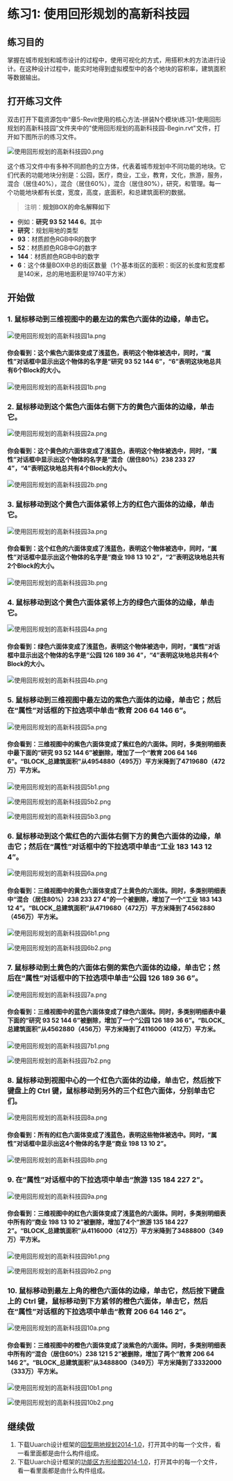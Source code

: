 # 练习1: 使用回形规划的高新科技园

## 练习目的

掌握在城市规划和城市设计的过程中，使用可视化的方式，用搭积木的方法进行设计。在这种设计过程中，能实时地得到虚拟模型中的各个地块的容积率，建筑面积等数据输出。

## 打开练习文件

双击打开下载资源包中“章5-Revit使用的核心方法-拼装N个模块\练习1-使用回形规划的高新科技园”文件夹中的"使用回形规划的高新科技园-Begin.rvt"文件，打开如下图所示的练习文件。

![使用回形规划的高新科技园0.png](/images/使用回形规划的高新科技园/使用回形规划的高新科技园0.png)

这个练习文件中有多种不同颜色的立方体，代表着城市规划中不同功能的地块。它们代表的功能地块分别是：公园，医疗，商业，工业，教育，文化，旅游，服务，混合（居住40%），混合（居住60%），混合（居住80%），研究，和管理。每一个功能地块都有长度，宽度，高度，底面积，和总建筑面积的数据。

> 注明：**规划BOX的命名解释如下**
> 
- 例如：**研究 93 52 144 6**。其中
- **研究**：规划用地的类型
- **93**：材质颜色RGB中R的数字
- **52**：材质颜色RGB中G的数字
- **144**：材质颜色RGB中B的数字
- **6**：这个体量BOX中总的街区数量（1个基本街区的面积：街区的长度和宽度都是140米，总的用地面积是19740平方米）

## 开始做

### 1. 鼠标移动到三维视图中的最左边的紫色六面体的边缘，单击它。

![使用回形规划的高新科技园1a.png](/images/使用回形规划的高新科技园/使用回形规划的高新科技园1a.png)

#### 你会看到：这个紫色六面体变成了浅蓝色，表明这个物体被选中，同时，“属性”对话框中显示出这个物体的名字是“研究 93 52 144 6”，“6”表明这块地总共有6个Block的大小。

![使用回形规划的高新科技园1b.png](/images/使用回形规划的高新科技园/使用回形规划的高新科技园1b.png)

### 2. 鼠标移动到这个紫色六面体右侧下方的黄色六面体的边缘，单击它。

![使用回形规划的高新科技园2a.png](/images/使用回形规划的高新科技园/使用回形规划的高新科技园2a.png)

#### 你会看到：这个黄色的六面体变成了浅蓝色，表明这个物体被选中，同时，“属性”对话框中显示出这个物体的名字是“混合（居住80%）238 233 27 4”，“4”表明这块地总共有4个Block的大小。

![使用回形规划的高新科技园2b.png](/images/使用回形规划的高新科技园/使用回形规划的高新科技园2b.png)

### 3. 鼠标移动到这个黄色六面体紧邻上方的红色六面体的边缘，单击它。

![使用回形规划的高新科技园3a.png](/images/使用回形规划的高新科技园/使用回形规划的高新科技园3a.png)

#### 你会看到：这个红色的六面体变成了浅蓝色，表明这个物体被选中，同时，“属性”对话框中显示出这个物体的名字是“商业 198 13 10 2”，“2”表明这块地总共有2个Block的大小。

![使用回形规划的高新科技园3b.png](/images/使用回形规划的高新科技园/使用回形规划的高新科技园3b.png)

### 4. 鼠标移动到这个黄色六面体紧邻上方的绿色六面体的边缘，单击它。

![使用回形规划的高新科技园4a.png](/images/使用回形规划的高新科技园/使用回形规划的高新科技园4a.png)

#### 你会看到：绿色六面体变成了浅蓝色，表明这个物体被选中，同时，“属性”对话框中显示出这个物体的名字是“公园 126 189 36 4”，“4”表明这块地总共有4个Block的大小。

![使用回形规划的高新科技园4b.png](/images/使用回形规划的高新科技园/使用回形规划的高新科技园4b.png)

### 5. 鼠标移动到三维视图中最左边的紫色六面体的边缘，单击它；然后在“属性”对话框的下拉选项中单击“教育 206 64 146 6”。

![使用回形规划的高新科技园5a.png](/images/使用回形规划的高新科技园/使用回形规划的高新科技园5a.png)

#### 你会看到：三维视图中的紫色六面体变成了紫红色的六面体。同时，多类别明细表中最下面的“研究 93 52 144 6”被删除，增加了一个“教育 206 64 146 6”。“BLOCK_总建筑面积”从4954880（495万）平方米降到了4719680（472万）平方米。

![使用回形规划的高新科技园5b1.png](/images/使用回形规划的高新科技园/使用回形规划的高新科技园5b1.png)

![使用回形规划的高新科技园5b2.png](/images/使用回形规划的高新科技园/使用回形规划的高新科技园5b2.png)

![使用回形规划的高新科技园5b3.png](/images/使用回形规划的高新科技园/使用回形规划的高新科技园5b3.png)

### 6. 鼠标移动到这个紫红色的六面体右侧下方的黄色六面体的边缘，单击它；然后在“属性”对话框中的下拉选项中单击“工业 183 143 12 4”。

![使用回形规划的高新科技园6a.png](/images/使用回形规划的高新科技园/使用回形规划的高新科技园6a.png)

#### 你会看到：三维视图中的黄色六面体变成了土黄色的六面体。同时，多类别明细表中“混合（居住80%）238 233 27 4”的一个被删除，增加了一个“工业 183 143 12 4”。“BLOCK_总建筑面积”从4719680（472万）平方米降到了4562880（456万）平方米。

![使用回形规划的高新科技园6b1.png](/images/使用回形规划的高新科技园/使用回形规划的高新科技园6b1.png)

![使用回形规划的高新科技园6b2.png](/images/使用回形规划的高新科技园/使用回形规划的高新科技园6b2.png)

### 7. 鼠标移动到土黄色的六面体右侧的紫色六面体的边缘，单击它；然后在“属性”对话框中的下拉选项中单击“公园 126 189 36 6”。

![使用回形规划的高新科技园7a.png](/images/使用回形规划的高新科技园/使用回形规划的高新科技园7a.png)

#### 你会看到：三维视图中的蓝色六面体变成了绿色六面体。同时，多类别明细表中最下面的“研究 93 52 144 6”被删除，增加了一个“公园 126 189 36 6”。“BLOCK_总建筑面积”从4562880（456万）平方米降到了4116000（412万）平方米。

![使用回形规划的高新科技园7b1.png](/images/使用回形规划的高新科技园/使用回形规划的高新科技园7b1.png)

![使用回形规划的高新科技园7b2.png](/images/使用回形规划的高新科技园/使用回形规划的高新科技园7b2.png)

### 8. 鼠标移动到视图中心的一个红色六面体的边缘，单击它，然后按下键盘上的 Ctrl 键，鼠标移动到另外的三个红色六面体，分别单击它们。

![使用回形规划的高新科技园8a.png](/images/使用回形规划的高新科技园/使用回形规划的高新科技园8a.png)

#### 你会看到：所有的红色六面体变成了浅蓝色，表明这些物体被选中。同时，“属性”对话框中显示出这4个物体的名字是“商业 198 13 10 2”。

![使用回形规划的高新科技园8b.png](/images/使用回形规划的高新科技园/使用回形规划的高新科技园8b.png)

### 9. 在“属性”对话框中的下拉选项中单击“旅游 135 184 227 2”。

![使用回形规划的高新科技园9a.png](/images/使用回形规划的高新科技园/使用回形规划的高新科技园9a.png)

#### 你会看到：三维视图中的红色六面体变成了浅蓝色的六面体。同时，多类别明细表中所有的“商业 198 13 10 2”被删除，增加了4个“旅游 135 184 227 2”。“BLOCK_总建筑面积”从4116000（412万）平方米降到了3488800（349万）平方米。

![使用回形规划的高新科技园9b1.png](/images/使用回形规划的高新科技园/使用回形规划的高新科技园9b1.png)

![使用回形规划的高新科技园9b2.png](/images/使用回形规划的高新科技园/使用回形规划的高新科技园9b2.png)

### 10. 鼠标移动到最左上角的橙色六面体的边缘，单击它，然后按下键盘上的 Ctrl 键，鼠标移动到下方紧邻的橙色六面体，单击它，然后在“属性”对话框的下拉选项中单击“教育 206 64 146 2”。

![使用回形规划的高新科技园10a.png](/images/使用回形规划的高新科技园/使用回形规划的高新科技园10a.png)

#### 你会看到：三维视图中的橙色六面体变成了淡紫色的六面体。同时，多类别明细表中所有的“混合（居住60%）238 121 5 2”被删除，增加了两个“教育 206 64 146 2”。“BLOCK_总建筑面积”从3488800（349万）平方米降到了3332000（333万）平方米。

![使用回形规划的高新科技园10b1.png](/images/使用回形规划的高新科技园/使用回形规划的高新科技园10b1.png)

![使用回形规划的高新科技园10b2.png](/images/使用回形规划的高新科技园/使用回形规划的高新科技园10b2.png)

## 继续做

1. 下载Uuarch设计框架的[回型用地规划2014-1.0](http://pan.baidu.com/s/1mhJujrE)，打开其中的每一个文件，看一看里面都是由什么构件组成。
2. 下载Uuarch设计框架的[功能区方形绘图2014-1.0](http://pan.baidu.com/s/1kVQxZxX)，打开其中的每一个文件，看一看里面都是由什么构件组成。
